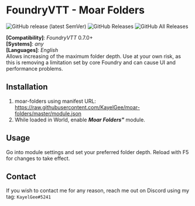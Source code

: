 # FoundryVTT - Moar Folders
![GitHub release (latest SemVer)](https://img.shields.io/github/v/release/KayelGee/moar-folders?style=for-the-badge) 
![GitHub Releases](https://img.shields.io/github/downloads/KayelGee/moar-folders/latest/total?style=for-the-badge) 
![GitHub All Releases](https://img.shields.io/github/downloads/KayelGee/moar-folders/total?style=for-the-badge&label=Downloads+total)  

**[Compatibility]**: *FoundryVTT* 0.7.0+  
**[Systems]**: *any*  
**[Languages]**: *English*  
Allows increasing of the maximum folder depth.
Use at your own risk, as this is removing a limitation set by core Foundry and can cause UI and performance problems.

## Installation

1. moar-folders using manifest URL: https://raw.githubusercontent.com/KayelGee/moar-folders/master/module.json
2. While loaded in World, enable **_Moar Folders"_** module.

## Usage

Go into module settings and set your preferred folder depth.
Reload with F5 for changes to take effect.

## Contact

If you wish to contact me for any reason, reach me out on Discord using my tag: `KayelGee#5241`
